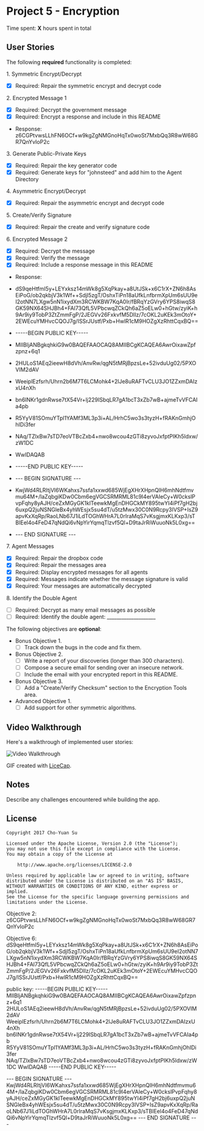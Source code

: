 # Project 5 - Encryption

Time spent: **X** hours spent in total

## User Stories

The following **required** functionality is completed:

1\. Symmetric Encrypt/Decrypt
  * [x]  Required: Repair the symmetric encrypt and decrypt code

2\. Encrypted Message 1
  * [x]  Required: Decrypt the government message
  * [x]  Required: Encrypt a response and include in this README
  * Response: z6CGPtvwsLLhFN6OCf+w9kgZgNMGnoHqTx0woSt7MxbQq3R8wW68GR7QnYvIoP2c

3\. Generate Public-Private Keys
  * [x]  Required: Repair the key generator code
  * [x]  Required: Generate keys for "johnsteed" and add him to the Agent Directory

4\. Asymmetric Encrypt/Decrypt
  * [x]  Required: Repair the asymmetric encrypt and decrypt code

5\. Create/Verify Signature
  * [x]  Required: Repair the create and verify signature code
  
6\. Encrypted Message 2
  * [x]  Required: Decrypt the message
  * [x]  Required: Verify the message
  * [x]  Required: Include a response message in this README
  * Response:
  * dS9qeHtfmI5y+LEYxksz14mWk8g5XqPkay+a8UtJSk+x6C1rX+ZN6h8AsEiPoG/ob2qkbjV3k1Wf++Sdjl5zgT/OshxTiPn18aUfkLnfbrmXpUm6sUU9eI2otNN7LXgw5nN1ixydXm3RCWKBW7KqA0Ir/fBRqYzGVry6YPS8iwqS8GK59NX64SHJBh4+FAl73QfL5VPbcwqZCkQh6aZ5oELw0+hGtw/zyiK+h9Ar9iy9TobP3ZtZmmFgP/2JEGVv26FxkvfM5DlIz/7cOKL2uKEk3mOtoY+2EWEcuYMHvcCQOJ7g/ISSrJUstf/Pxb+HwlR1cM9HOZgXzRhttCqxBQ==

  * -----BEGIN PUBLIC KEY-----
  * MIIBIjANBgkqhkiG9w0BAQEFAAOCAQ8AMIIBCgKCAQEA6AwrOixawZpfzpnz+6q1
  * 2HULoS1AEq2ieewH8dVh/AnvRw/qgN5tMRjBpzsLe+52ivduUg02/5PXOVIM2dAV
  * WeeiplEzfsrh/Uhrn2b6M7T6LCMohk4+2lJe8uRAFTvCLU3JO1ZZxmDAIzxU4nXh
  * bn6lNKr1gdnRwse7tX54Vr+lj229ISbqLR7gA1bcT3xZb7wB+ajmeTvVFCAIa4pb
  * R5YyV81SOmuYTpl1YAMf3ML3p3i+AL/HrhC5wo3s3tyzH+fRAKnGmhjOhIDi3fer
  * NAq/TZlxBw7sTD7eoVTBcZxb4+nwo8wcou4zGTi8zyvoJxfptPIKh5ldxw/zW1DC
  * WwIDAQAB
  * -----END PUBLIC KEY-----

  * --- BEGIN SIGNATURE ---
  * KwjWd4RLRItjVI6WKahxs7ssfa1xxwd685WjEgXHrXHpnQIH6mhNdtfmvmu64M+/laZqbgiKDw0Cbm6egVGCSRMRML81c9I4erVAIeCy+W0ckslPvpFqhy8yAJH/ceZxMGyGK1klTeewkMgEnDHGCkMY895twYI4iPf7gH2bj6uxpQ2juNSNGleBx4yhWEsjx5su4dT/u5tzMwx30C0N9Rcpy3IVSP+IsZ9apvKxXqRp/RaoLNb67J1iLdTOGhWHrA7L0rIraMqS7vKsgjmxKLKxp3/sTBIEel4o4FeD47qNdQi6vNpYirYqmqTlzvf5Ql+D9taJrRiWuuoNk5L0xg==
  * --- END SIGNATURE ---

7\. Agent Messages
  * [x]  Required: Repair the dropbox code
  * [x]  Required: Repair the messages area
  * [x]  Required: Display encrypted messages for all agents
  * [x]  Required: Messages indicate whether the message signature is valid
  * [x]  Required: Your messages are automatically decrypted

8\. Identify the Double Agent
  * [ ]  Required: Decrypt as many email messages as possible
  * [ ]  Required: Identify the double agent: ____________________

The following objectives are **optional**:

* Bonus Objective 1\.
  * [ ]  Track down the bugs in the code and fix them.

* Bonus Objective 2\.
  * [ ]  Write a report of your discoveries (longer than 300 characters).
  * [ ]  Compose a secure email for sending over an insecure network.
  * [ ]  Include the email with your encrypted report in this README.

* Bonus Objective 3\.
  * [ ]  Add a "Create/Verify Checksum" section to the Encryption Tools area.

* Advanced Objective 1\.
  * [ ]  Add support for other symmetric algorithms.

## Video Walkthrough

Here's a walkthrough of implemented user stories:

<img src='http://i.imgur.com/link/to/your/gif/file.gif' title='Video Walkthrough' width='' alt='Video Walkthrough' />

GIF created with [LiceCap](http://www.cockos.com/licecap/).

## Notes

Describe any challenges encountered while building the app.

## License

    Copyright 2017 Cho-Yuan Su

    Licensed under the Apache License, Version 2.0 (the "License");
    you may not use this file except in compliance with the License.
    You may obtain a copy of the License at

        http://www.apache.org/licenses/LICENSE-2.0

    Unless required by applicable law or agreed to in writing, software
    distributed under the License is distributed on an "AS IS" BASIS,
    WITHOUT WARRANTIES OR CONDITIONS OF ANY KIND, either express or implied.
    See the License for the specific language governing permissions and
    limitations under the License.

Objective 2:
z6CGPtvwsLLhFN6OCf+w9kgZgNMGnoHqTx0woSt7MxbQq3R8wW68GR7QnYvIoP2c


Objective 6:
dS9qeHtfmI5y+LEYxksz14mWk8g5XqPkay+a8UtJSk+x6C1rX+ZN6h8AsEiPoG/ob2qkbjV3k1Wf++Sdjl5zgT/OshxTiPn18aUfkLnfbrmXpUm6sUU9eI2otNN7LXgw5nN1ixydXm3RCWKBW7KqA0Ir/fBRqYzGVry6YPS8iwqS8GK59NX64SHJBh4+FAl73QfL5VPbcwqZCkQh6aZ5oELw0+hGtw/zyiK+h9Ar9iy9TobP3ZtZmmFgP/2JEGVv26FxkvfM5DlIz/7cOKL2uKEk3mOtoY+2EWEcuYMHvcCQOJ7g/ISSrJUstf/Pxb+HwlR1cM9HOZgXzRhttCqxBQ==

public key:
-----BEGIN PUBLIC KEY-----
MIIBIjANBgkqhkiG9w0BAQEFAAOCAQ8AMIIBCgKCAQEA6AwrOixawZpfzpnz+6q1
2HULoS1AEq2ieewH8dVh/AnvRw/qgN5tMRjBpzsLe+52ivduUg02/5PXOVIM2dAV
WeeiplEzfsrh/Uhrn2b6M7T6LCMohk4+2lJe8uRAFTvCLU3JO1ZZxmDAIzxU4nXh
bn6lNKr1gdnRwse7tX54Vr+lj229ISbqLR7gA1bcT3xZb7wB+ajmeTvVFCAIa4pb
R5YyV81SOmuYTpl1YAMf3ML3p3i+AL/HrhC5wo3s3tyzH+fRAKnGmhjOhIDi3fer
NAq/TZlxBw7sTD7eoVTBcZxb4+nwo8wcou4zGTi8zyvoJxfptPIKh5ldxw/zW1DC
WwIDAQAB
-----END PUBLIC KEY-----

--- BEGIN SIGNATURE ---
KwjWd4RLRItjVI6WKahxs7ssfa1xxwd685WjEgXHrXHpnQIH6mhNdtfmvmu64M+/laZqbgiKDw0Cbm6egVGCSRMRML81c9I4erVAIeCy+W0ckslPvpFqhy8yAJH/ceZxMGyGK1klTeewkMgEnDHGCkMY895twYI4iPf7gH2bj6uxpQ2juNSNGleBx4yhWEsjx5su4dT/u5tzMwx30C0N9Rcpy3IVSP+IsZ9apvKxXqRp/RaoLNb67J1iLdTOGhWHrA7L0rIraMqS7vKsgjmxKLKxp3/sTBIEel4o4FeD47qNdQi6vNpYirYqmqTlzvf5Ql+D9taJrRiWuuoNk5L0xg==
--- END SIGNATURE ---
